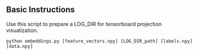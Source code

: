 ## Basic Instructions
Use this script to prepare a LOG_DIR for tensorboard projection visualization.

```
python embeddings.py [feature_vectors.npy] [LOG_DIR_path] [labels.npy] [data.npy]
```

